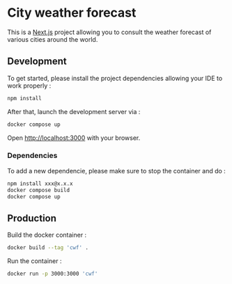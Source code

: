 # City weather forecast

This is a [Next.js](https://nextjs.org/) project allowing you to consult the weather forecast of various cities around the world.

## Development

To get started, please install the project dependencies allowing your IDE to work properly :

```bash
npm install
```

After that, launch the development server via :

```bash
docker compose up
```

Open [http://localhost:3000](http://localhost:3000) with your browser.

### Dependencies

To add a new dependencie, please make sure to stop the container and do :

```bash
npm install xxx@x.x.x
docker compose build
docker compose up
```

## Production

Build the docker container :

```bash
docker build --tag 'cwf' .
```

Run the container :

```bash
docker run -p 3000:3000 'cwf'
```
